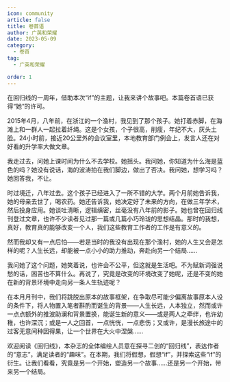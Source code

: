 ```yaml
---
icon: community
article: false
title: 卷首语
author: 广英和荣耀
date: 2023-05-09
category:
  - 卷首
tag:
  - 广英和荣耀

order: 1
---
```

<!-- more -->

在回归线的一周年，借助本次“if”的主题，让我来讲个故事吧。本篇卷首语已获得“她”的许可。

2015年4月，八年前，在浙江的一个渔村，我见到了那个孩子。她打着赤脚，在海滩上和一群人一起拉着纤绳。这是个女孩，个子很高，削瘦，年纪不大，灰头土脸。24小时前，接近20公里外的会议室里，本地教育部门例会上，发言人还在对好看的升学率大做文章。

我走过去，问她上课时间为什么不去学校。她摇头。我问她，你知道为什么海是蓝色的吗？她没有说话，海的波涛拍在我们脚边，做出了否决。我问她，想学习吗？她回答我，不让。

时过境迁，八年过去。这个孩子已经进入了一所不错的大学。两个月前她告诉我，她的母亲去世了，喝农药。她还告诉我，她决定好了未来的方向，在做三年学术，然后投身应用。她谈吐清晰，逻辑缜密，丝毫没有八年前的影子。她也曾在回归线刊登过文章，也许不少读者见过那一篇或几篇小巧玲珑的思想结晶。那时的我想，真好，教育真的能够改变一个人，我们这些教育工作者的工作是有意义的。

然而我却又有一点后怕——若是当时的我没有出现在那个渔村，她的人生又会是怎样的呢？人生长远，却能被一点小小的助力推动，奔赴向另一个结局……

我问她了这个问题，她笑着说，也许会不公平，但这就是生活吧。不为赋新词强说愁的话，困苦也不算什么。再说了，究竟是改变的环境改变了她呢，还是不变的她在新的背景环境中走向另一条人生轨迹呢？

在本月月刊中，我们将跳脱出原本的故事框架，在争取尽可能少偏离故事原本人设的条件下，将人物置入笔者斟酌而诞生的背景——人生长远，人本独立，然而或许一点点额外的推波助澜和背景置换，能诞生新的意义——或是两人之牵绊，也许幼稚，也许深沉；或是一人之回首，一点恍恍，一点悲伤；又或许，是漫长旅途中的过客无意间种因得果，让一个世界在大火中涅槃……

欢迎阅读《回归线》，本杂志的全体编绘人员意在探寻二创的“回归线”，表达作者的“意志”，满足读者的“趣味”。在本期，我们将假想，假想“if”，并探索这些“if”的衍生。让我们看看，究竟是另一个开始，塑造另一个故事……还是另一个开始，带来另一个结局。<eod />